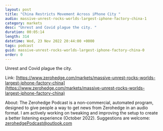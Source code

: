 ```yaml
---
layout: post
title: "China Restricts Movement Across iPhone City "
audio: massive-unrest-rocks-worlds-largest-iphone-factory-china-1
category: markets
desc: "Unrest and Covid plague the city. "
duration: 00:05:14
length: 314
datetime: Wed, 23 Nov 2022 20:44:00 +0000
tags: podcast
guid: massive-unrest-rocks-worlds-largest-iphone-factory-china-0
order: 0
---
```

Unrest and Covid plague the city. 

Link: [https://www.zerohedge.com/markets/massive-unrest-rocks-worlds-largest-iphone-factory-china](https://www.zerohedge.com/markets/massive-unrest-rocks-worlds-largest-iphone-factory-china)

About: The Zerohedge Podcast is a non-commercial, automated program, designed to give people a way to get news from Zerohedge in an audio format.  I am actively working on tweaking and improving the setup to create a better listening experience (October 2022).  Suggestions are welcome: [zerohedgePodcast@outlook.com](mailto:zerohedgePodcast@outlook.com)